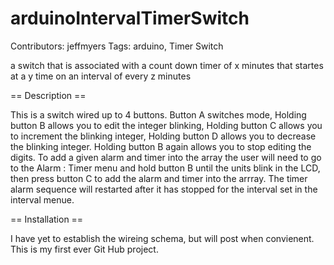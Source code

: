 arduinoIntervalTimerSwitch
==========================
Contributors: jeffmyers
Tags: arduino, Timer Switch


a switch that is associated with a count down timer of x minutes that startes at a y time on an interval of every z minutes


== Description ==


This is a switch wired up to 4 buttons.  Button A switches mode, Holding button B allows you to edit the integer blinking, Holding button C allows you to increment the blinking integer, Holding button D allows you to decrease the blinking integer.  Holding button B again allows you to stop editing the digits.  To add a given alarm and timer into the array the user will need to go to the Alarm  : Timer menu and hold button B until the units blink in the LCD, then press button C to add the alarm and timer into the arrray.  The timer alarm sequence will restarted after it has stopped for the interval set in the interval menue.  


== Installation ==


I have yet to establish the wireing schema, but will post when convienent.  This is my first ever Git Hub project.
